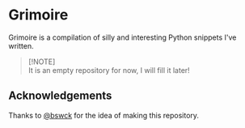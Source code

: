 # Grimoire

Grimoire is a compilation of silly and interesting Python snippets I've written.

> [!NOTE] \
> It is an empty repository for now, I will fill it later!

## Acknowledgements

Thanks to [@bswck](https://github.com/bswck) for the idea of making this repository.
